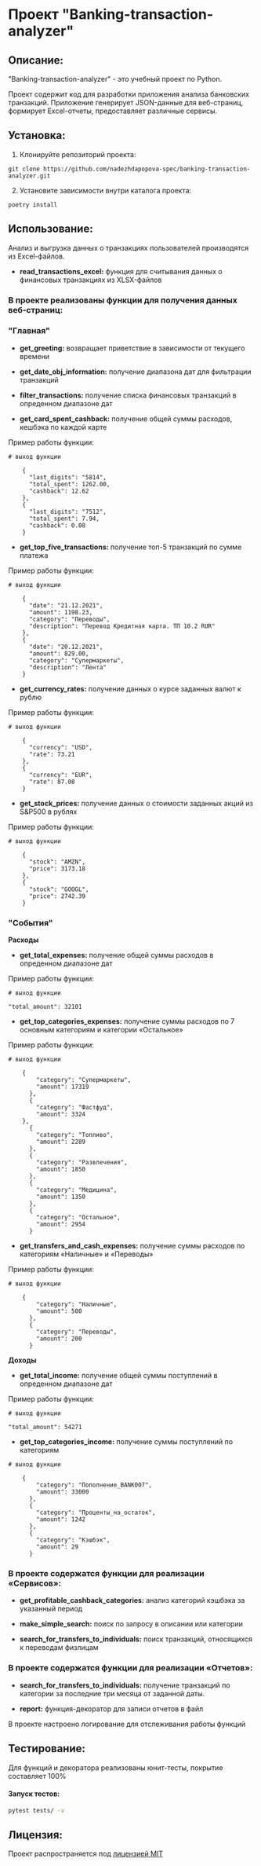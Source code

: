 # Проект "Banking-transaction-analyzer"

## Описание:

"Banking-transaction-analyzer" - это учебный проект по Python. 

Проект содержит код для разработки приложения анализа банковских транзакций. 
Приложение генерирует JSON-данные для веб-страниц, формирует Excel-отчеты, предоставляет различные сервисы.

## Установка:

1. Клонируйте репозиторий проекта:
````
git clone https://github.com/nadezhdapopova-spec/banking-transaction-analyzer.git
````
2. Установите зависимости внутри каталога проекта:
````
poetry install
````

## Использование:

Анализ и выгрузка данных о транзакциях пользователей производятся из Excel-файлов.

* **read_transactions_excel:** функция для считывания данных о финансовых транзакциях из XLSX-файлов

### В проекте реализованы функции для получения данных веб-страниц: 
### **"Главная"**

* **get_greeting:** возвращает приветствие в зависимости от текущего времени


* **get_date_obj_information:** получение диапазона дат для фильтрации транзакций


* **filter_transactions:** получение списка финансовых транзакций в опреденном диапазоне дат


* **get_card_spent_cashback:** получение общей суммы расходов, кешбэка по каждой карте

Пример работы функции:
````
# выход функции

    {
      "last_digits": "5814",
      "total_spent": 1262.00,
      "cashback": 12.62
    },
    {
      "last_digits": "7512",
      "total_spent": 7.94,
      "cashback": 0.08
    }
````

* **get_top_five_transactions:** получение топ-5 транзакций по сумме платежа

Пример работы функции:
````
# выход функции

    {
      "date": "21.12.2021",
      "amount": 1198.23,
      "category": "Переводы",
      "description": "Перевод Кредитная карта. ТП 10.2 RUR"
    },
    {
      "date": "20.12.2021",
      "amount": 829.00,
      "category": "Супермаркеты",
      "description": "Лента"
    }
````

* **get_currency_rates:** получение данных о курсе заданных валют к рублю

Пример работы функции:
````
# выход функции

    {
      "currency": "USD",
      "rate": 73.21
    },
    {
      "currency": "EUR",
      "rate": 87.08
    }
````

* **get_stock_prices:** получение данных о cтоимости заданных акций из S&P500 в рублях

Пример работы функции:
````
# выход функции

    {
      "stock": "AMZN",
      "price": 3173.18
    },
    {
      "stock": "GOOGL",
      "price": 2742.39
    }
````

### **"События"**

**Расходы**


* **get_total_expenses:** получение общей суммы расходов в опреденном диапазоне дат

Пример работы функции:
````
# выход функции

"total_amount": 32101
````

* **get_top_categories_expenses:** получение суммы расходов по 7 основным категориям и категории «Остальное»

Пример работы функции:
````
# выход функции

    {
        "category": "Супермаркеты",
        "amount": 17319
      },
      {
        "category": "Фастфуд",
        "amount": 3324
    },
      {
        "category": "Топливо",
        "amount": 2289
      },
      {
        "category": "Развлечения",
        "amount": 1850
      },
      {
        "category": "Медицина",
        "amount": 1350
      },
      {
        "category": "Остальное",
        "amount": 2954
      }
````

* **get_transfers_and_cash_expenses:** получение суммы расходов по категориям «Наличные» и «Переводы»

Пример работы функции:
````
# выход функции

    {
        "category": "Наличные",
        "amount": 500
      },
      {
        "category": "Переводы",
        "amount": 200
      }
````

**Доходы**


* **get_total_income:** получение общей суммы поступлений в опреденном диапазоне дат

Пример работы функции:
````
# выход функции

"total_amount": 54271
````

* **get_top_categories_income:** получение суммы поступлений по категориям

````
# выход функции

    {
        "category": "Пополнение_BANK007",
        "amount": 33000
      },
      {
        "category": "Проценты_на_остаток",
        "amount": 1242
      },
      {
        "category": "Кэшбэк",
        "amount": 29
      }
````

### В проекте содержатся функции для реализации «Сервисов»:

* **get_profitable_cashback_categories:** анализ категорий кэшбэка за указанный период


* **make_simple_search:** поиск по запросу в описании или категории


* **search_for_transfers_to_individuals:** поиск транзакций, относящихся к переводам физлицам


### В проекте содержатся функции для реализации «Отчетов»:

* **search_for_transfers_to_individuals:** получение транзакций по категории за последние три месяца от заданной даты.


* **report:** функция-декоратор для записи отчетов в файл


В проекте настроено логирование для отслеживания работы функций


## Тестирование:
Для функций и декоратора реализованы юнит-тесты, покрытие составляет 100%

#### Запуск тестов:
```bash
pytest tests/ -v
```

## Лицензия:

Проект распространяется под [лицензией MIT](https://github.com/nadezhdapopova-spec/client-banking-widget/blob/main/LICENSE)
